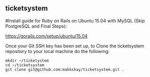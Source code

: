 ## ticketsystem


#Install guide for Ruby on Rails on Ubuntu 15.04 with MySQL (Skip PostgreSQL and Final Steps):

https://gorails.com/setup/ubuntu/15.04

Once your Git SSH key has been set up, to Clone the ticketsystem repository to your local machine do the following:

	mkdir ~/ticketystem
	cd ~/ticketsystem
	git clone git@github.com:makkskay/ticketsystem.git .

